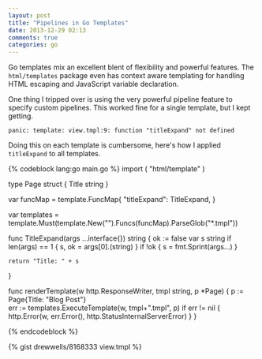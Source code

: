```yaml
---
layout: post
title: "Pipelines in Go Templates"
date: 2013-12-29 02:13
comments: true
categories: go
---
```


Go templates mix an excellent blent of flexibility and powerful 
features.  The `html/templates` package even has context aware
templating for handling HTML escaping and JavaScript variable
declaration.

One thing I tripped over is using the very powerful pipeline 
feature to specify custom pipelines.  This worked fine for
a single template, but I kept getting.

```
panic: template: view.tmpl:9: function "titleExpand" not defined
```

Doing this on each template is cumbersome, here's how I applied
`titleExpand` to all templates.

{% codeblock lang:go main.go %}
import (
	   "html/template"
)

type Page struct {
	 Title string
}

var funcMap = template.FuncMap{
	"titleExpand": TitleExpand,
}

var templates = template.Must(template.New("").Funcs(funcMap).ParseGlob("*.tmpl"))

func TitleExpand(args ...interface{}) string {
	ok := false
	var s string
	if len(args) == 1 {
		s, ok = args[0].(string)
	}
	if !ok {
		s = fmt.Sprint(args...)
	}

	return "Title: " + s
}

func renderTemplate(w http.ResponseWriter, tmpl string, p *Page) {
	p := Page{Title: "Blog Post"}		
	err := templates.ExecuteTemplate(w, tmpl+".tmpl", p)
	if err != nil {
		http.Error(w, err.Error(), http.StatusInternalServerError)
	}
}

{% endcodeblock %}

{% gist drewwells/8168333 view.tmpl %}

